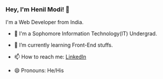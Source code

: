 ### Hey, I'm Henil Modi! 👋

I'm a Web Developer from India.

- 🔭 I'm a Sophomore Information Technology(IT) Undergrad. 

- 🌱 I’m currently learning Front-End stuffs.  
- 📫 How to reach me: <a href="https://www.linkedin.com/in/henilmodi/">LinkedIn</a>
- 😄 Pronouns: He/His

